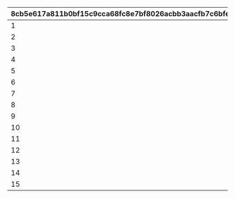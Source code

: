 |8cb5e617a811b0bf15c9cca68fc8e7bf8026acbb3aacfb7c6bfe0903bc5aa6c7|0f6e2f16799898865fe79ae933cf27a2b98dd0ce7d1a6cffc1953124bb4e29a5|57f9aaf4871616b6af6327b6a3cb0c8b583c1aba454d4f9abc27662a10a0841d|3b49bf650df65b619cd3b58d74cd9dd51614ce32b142c7ab3247df91649a3dfa|5448ea91ab17c6b7439cb4489be2b7d83d1d915bbad2dd0c854dad33a8fb6545|a3895dff9767518c6c4ce8d3575a9e6a79463a8efdebcee99f00640956175c2f|0c4b5ca8194a796daacd7deebf87568d65df97d7601de25c10c40b14afa8a700|32f09ed7cd445f7584f3e237336cb58332b31af50b26f0ac7568bd98ad0b7fc1|7da6161b0aef03c39ea5cca37fe0f259f31a84ee019946c554bba1de8592dbf4|3bd96f0b6ad903c20eb00f2d9b0fc957b923153b68ec539a7e212b3c36dc96b6|2956819be5f539433ca1708e6b89cd1cbdae6efa32ebc46a0b930b856992772b|7286c6686e39618ff48beb367ee78a1a3c3cb36372ebf9c35183acb745456f45|94155c32c38000f8539baa7c5401ef49d69e2934039be6d8ef83714c2bf9d08c|6eab9961fb2419f6e77cac15437953f4b18fe7cb661c0c6758b93ab5c8992363|e979a32e76c7282ba3bd6845a969015e708f66459ec3aa8fbbc038d3e2c67da0|940297ae180365bf0dc003aff8c38af3537263f1a4a24ed1acd2f26c7a6f11d8|796df312491806c475072a7a7ffb568f956b6aca5b08256a6d5b1a43412e1060|911107bdaaf616ed0b50180fcc79e3bb9a26d4c0c1cfed6ed0a60f646eacecd9|7cc6dc0a3f425c3472cba3026f24217f33d71ab73edd4ae7c81012fabb54ee6d|
| --- | --- | --- | --- | --- | --- | --- | --- | --- | --- | --- | --- | --- | --- | --- | --- | --- | --- | --- |
|1|94002|50|1002200|2000000|2|20004|80|23001|12|0|0|50|0|2|0|1|0|0|
|2|94002|40|1002200|1600000|2|20004|80|23001|12|0|0|100|0|2|0|51|0|0|
|3|94002|40|1002200|1400000|2|20004|60|23001|12|0|0|200|0|2|0|101|0|0|
|4|94002|35|1002200|1200000|2|20004|60|23001|12|0|0|500|0|2|0|201|0|0|
|5|94002|35|1002200|1000000|2|20004|40|23001|12|0|0|1000|0|2|0|501|0|0|
|6|94002|30|1002200|800000|2|20004|40|23001|12|0|0|1500|0|2|0|1001|0|0|
|7|94002|25|1002200|600000|2|20004|40|23001|12|0|0|2000|0|2|0|1501|0|0|
|8|94002|25|1002200|600000|2|20003|80|23001|12|0|0|3000|0|2|0|2001|0|0|
|9|94002|20|1002200|400000|2|20003|60|23001|12|0|0|5000|0|2|0|3001|0|0|
|10|94002|15|1002200|300000|2|20003|40|23001|12|0|0|10000|0|2|0|5001|0|0|
|11|94002|10|1002200|200000|2|20003|20|23001|12|0|0|100000|0|2|0|10001|0|0|
|12|94002|5|1002200|100000|2|20003|12|23001|12|0|0|200000|0|2|0|100001|0|0|
|13|94002|5|1002200|80000|2|20003|8|23001|12|0|0|300000|0|2|0|200001|0|0|
|14|94002|5|1002200|60000|2|20003|5|23001|12|0|0|400000|0|2|0|300001|0|0|
|15|94002|5|1002200|50000|2|20003|3|23001|12|0|0|-1|0|2|0|400001|0|0|